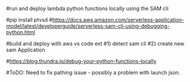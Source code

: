 #run and deploy lambda python functions locally using the SAM cli

#pip install ptvsd
#https://docs.aws.amazon.com/serverless-application-model/latest/developerguide/serverless-sam-cli-using-debugging-python.html

#build and deploy with aws vs code ext
#1) detect sam cli
#2) create new sam Application

#https://blog.thundra.io/debug-your-python-functions-locally

#ToDO: Need to fix pathing issue - possibly a problem with launch json.
